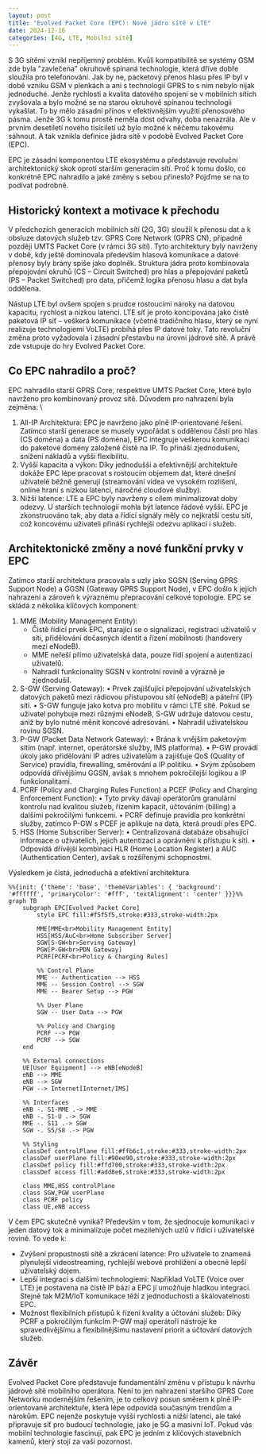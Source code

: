 ```yaml
---
layout: post
title: "Evolved Packet Core (EPC): Nové jádro sítě v LTE"
date: 2024-12-16
categories: [4G, LTE, Mobilní sítě]
---
```


S 3G sítěmi vznikl nepříjemný problém. Kvůli kompatibilitě se systémy GSM zde byla "zavlečena" okruhově spínaná technologie, která dříve dobře sloužila pro telefonování. Jak by ne, packetový přenos hlasu přes IP byl v době vzniku GSM v plenkách a ani s technologií GPRS to s ním nebylo nijak jednoduché. Jenže rychlosti a kvalita datového spojení se v mobilních sítích zvyšovala a bylo možné se na starou okruhově spínanou technologii vykašlat. To by mělo zásadní přínos v efektivnějším využití přenosového pásma. Jenže 3G k tomu prostě neměla dost odvahy, doba nenazrála. Ale v prvním desetiletí nového tisíciletí už bylo možné k něčemu takovému sáhnout. A tak vznikla definice jádra sítě v podobě Evolved Packet Core (EPC). 

EPC je zásadní komponentou LTE ekosystému a představuje revoluční architektonický skok oproti starším generacím sítí. Proč k tomu došlo, co konkrétně EPC nahradilo a jaké změny s sebou přineslo? Pojďme se na to podívat podrobně.

## Historický kontext a motivace k přechodu

V předchozích generacích mobilních sítí (2G, 3G) sloužil k přenosu dat a k obsluze datových služeb tzv. GPRS Core Network (GPRS CN), případně později UMTS Packet Core (v rámci 3G sítí). Tyto architektury byly navrženy v době, kdy ještě dominovala především hlasová komunikace a datové přenosy byly brány spíše jako doplněk. Struktura jádra proto kombinovala přepojování okruhů (CS – Circuit Switched) pro hlas a přepojování paketů (PS – Packet Switched) pro data, přičemž logika přenosu hlasu a dat byla oddělena.

Nástup LTE byl ovšem spojen s prudce rostoucími nároky na datovou kapacitu, rychlost a nízkou latenci. LTE síť je proto koncipována jako čistě paketová IP síť – veškerá komunikace (včetně tradičního hlasu, který se nyní realizuje technologiemi VoLTE) probíhá přes IP datové toky. Tato revoluční změna proto vyžadovala i zásadní přestavbu na úrovni jádrové sítě. A právě zde vstupuje do hry Evolved Packet Core.

## Co EPC nahradilo a proč?

EPC nahradilo starší GPRS Core, respektive UMTS Packet Core, které bylo navrženo pro kombinovaný provoz sítě. Důvodem pro nahrazení byla zejména: \
1.	All-IP Architektura: EPC je navrženo jako plně IP-orientované řešení. Zatímco starší generace se musely vypořádat s oddělenou částí pro hlas (CS doména) a data (PS doména), EPC integruje veškerou komunikaci do paketové domény založené čistě na IP. To přináší zjednodušení, snížení nákladů a vyšší flexibilitu.
2.	Vyšší kapacita a výkon: Díky jednodušší a efektivnější architektuře dokáže EPC lépe pracovat s rostoucím objemem dat, které dnešní uživatelé běžně generují (streamování videa ve vysokém rozlišení, online hraní s nízkou latencí, náročné cloudové služby).
3.	Nižší latence: LTE a EPC byly navrženy s cílem minimalizovat doby odezvy. U starších technologií mohla být latence řádově vyšší. EPC je zkonstruováno tak, aby data a řídicí signály měly co nejkratší cestu sítí, což koncovému uživateli přináší rychlejší odezvu aplikací i služeb.

## Architektonické změny a nové funkční prvky v EPC

Zatímco starší architektura pracovala s uzly jako SGSN (Serving GPRS Support Node) a GGSN (Gateway GPRS Support Node), v EPC došlo k jejich nahrazení a zároveň k výraznému přepracování celkové topologie. EPC se skládá z několika klíčových komponent:

1.	MME (Mobility Management Entity):
    - 	Čistě řídicí prvek EPC, starající se o signalizaci, registraci uživatelů v síti, přidělování dočasných identit a řízení mobilnosti (handovery mezi eNodeB).
    - 	MME neřeší přímo uživatelská data, pouze řídí spojení a autentizaci uživatelů.
    -	Nahradil funkcionality SGSN v kontrolní rovině a výrazně je zjednodušil.
2.	S-GW (Serving Gateway):
•	Prvek zajišťující přepojování uživatelských datových paketů mezi rádiovou přístupovou sítí (eNodeB) a páteřní (IP) sítí.
•	S-GW funguje jako kotva pro mobilitu v rámci LTE sítě. Pokud se uživatel pohybuje mezi různými eNodeB, S-GW udržuje datovou cestu, aniž by bylo nutné měnit koncové adresování.
•	Nahradil uživatelskou rovinu SGSN.
3.	P-GW (Packet Data Network Gateway):
•	Brána k vnějším paketovým sítím (např. internet, operátorské služby, IMS platforma).
•	P-GW provádí úkoly jako přidělování IP adres uživatelům a zajišťuje QoS (Quality of Service) pravidla, firewalling, směrování a IP politiku.
•	Svým způsobem odpovídá dřívějšímu GGSN, avšak s mnohem pokročilejší logikou a IP funkcionalitami.
4.	PCRF (Policy and Charging Rules Function) a PCEF (Policy and Charging Enforcement Function):
•	Tyto prvky dávají operátorům granulární kontrolu nad kvalitou služeb, řízením kapacit, účtováním (billing) a dalšími pokročilými funkcemi.
•	PCRF definuje pravidla pro konkrétní služby, zatímco P-GW s PCEF je aplikuje na data, která proudí přes EPC.
5.	HSS (Home Subscriber Server):
•	Centralizovaná databáze obsahující informace o uživatelích, jejich autentizaci a oprávnění k přístupu k síti.
•	Odpovídá dřívější kombinaci HLR (Home Location Register) a AUC (Authentication Center), avšak s rozšířenými schopnostmi.

Výsledkem je čistá, jednoduchá a efektivní architektura

```mermaid
%%{init: {'theme': 'base', 'themeVariables': { 'background': '#ffffff', 'primaryColor': '#fff', 'textAlignment': 'center' }}}%%
graph TB
    subgraph EPC[Evolved Packet Core]
        style EPC fill:#f5f5f5,stroke:#333,stroke-width:2px
        
        MME[MME<br>Mobility Management Entity]
        HSS[HSS/AuC<br>Home Subscriber Server]
        SGW[S-GW<br>Serving Gateway]
        PGW[P-GW<br>PDN Gateway]
        PCRF[PCRF<br>Policy & Charging Rules]

        %% Control Plane
        MME -- Authentication --> HSS
        MME -- Session Control --> SGW
        MME -- Bearer Setup --> PGW
        
        %% User Plane
        SGW -- User Data --> PGW
        
        %% Policy and Charging
        PCRF --> PGW
        PCRF --> SGW
    end
    
    %% External connections
    UE[User Equipment] --> eNB[eNodeB]
    eNB --> MME
    eNB --> SGW
    PGW --> Internet[Internet/IMS]
    
    %% Interfaces
    eNB -. S1-MME .-> MME
    eNB -. S1-U .-> SGW
    MME -. S11 .-> SGW
    SGW -. S5/S8 .-> PGW
    
    %% Styling
    classDef controlPlane fill:#ffb6c1,stroke:#333,stroke-width:2px
    classDef userPlane fill:#90ee90,stroke:#333,stroke-width:2px
    classDef policy fill:#ffd700,stroke:#333,stroke-width:2px
    classDef access fill:#add8e6,stroke:#333,stroke-width:2px
    
    class MME,HSS controlPlane
    class SGW,PGW userPlane
    class PCRF policy
    class UE,eNB access
```



V čem EPC skutečně vyniká? Především v tom, že sjednocuje komunikaci v jeden datový tok a minimalizuje počet mezilehlých uzlů v řídicí i uživatelské rovině. To vede k:
- 	Zvýšení propustnosti sítě a zkrácení latence: Pro uživatele to znamená plynulejší videostreaming, rychlejší webové prohlížení a obecně lepší uživatelský dojem.
- 	Lepší integraci s dalšími technologiemi: Například VoLTE (Voice over LTE) je postavena na čistě IP bázi a EPC jí umožňuje hladkou integraci. Stejně tak M2M/IoT komunikace těží z jednoduchosti a škálovatelnosti EPC.
- 	Možnost flexibilních přístupů k řízení kvality a účtování služeb: Díky PCRF a pokročilým funkcím P-GW mají operátoři nástroje ke spravedlivějšímu a flexibilnějšímu nastavení priorit a účtování datových služeb.

## Závěr

Evolved Packet Core představuje fundamentální změnu v přístupu k návrhu jádrové sítě mobilního operátora. Není to jen nahrazení staršího GPRS Core Networku modernějším řešením, je to celkový posun směrem k plně IP-orientované architektuře, která lépe odpovídá současným trendům a nárokům. EPC nejenže poskytuje vyšší rychlosti a nižší latenci, ale také připravuje síť pro budoucí technologie, jako je 5G a masivní IoT. Pokud vás mobilní technologie fascinují, pak EPC je jedním z klíčových stavebních kamenů, který stojí za vaši pozornost.